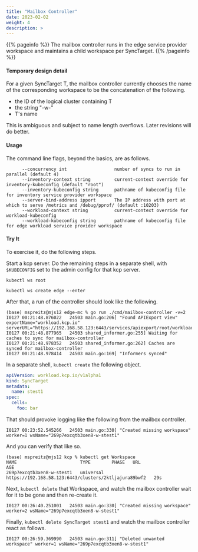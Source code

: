 ```yaml
---
title: "Mailbox Controller"
date: 2023-02-02
weight: 4
description: >
---
```


{{% pageinfo %}}
The mailbox controller runs in the edge service provider workspace and maintains a child workspace per SyncTarget.
{{% /pageinfo %}}


#### Temporary design detail

For a given SyncTarget T, the mailbox controller currently chooses the
name of the corresponding workspace to be the concatenation of the
following.

- the ID of the logical cluster containing T
- the string "-w-"
- T's name

This is ambiguous and subject to name length overflows.  Later
revisions will do better.

#### Usage

The command line flags, beyond the basics, are as follows.

```
      --concurrency int                  number of syncs to run in parallel (default 4)
      --inventory-context string         current-context override for inventory-kubeconfig (default "root")
      --inventory-kubeconfig string      pathname of kubeconfig file for inventory service provider workspace
      --server-bind-address ipport       The IP address with port at which to serve /metrics and /debug/pprof/ (default :10203)
      --workload-context string          current-context override for workload-kubeconfig
      --workload-kubeconfig string       pathname of kubeconfig file for edge workload service provider workspace
```

#### Try It

To exercise it, do the following steps.

Start a kcp server.  Do the remaining steps in a separate shell, with
`$KUBECONFIG` set to the admin config for that kcp server.

`kubectl ws root`

`kubectl ws create edge --enter`

After that, a run of the controller should look like the following.

```shell
(base) mspreitz@mjs12 edge-mc % go run ./cmd/mailbox-controller -v=2
I0127 00:21:48.876022   24503 main.go:206] "Found APIExport view" exportName="workload.kcp.io" serverURL="https://192.168.58.123:6443/services/apiexport/root/workload.kcp.io"
I0127 00:21:48.877965   24503 shared_informer.go:255] Waiting for caches to sync for mailbox-controller
I0127 00:21:48.978352   24503 shared_informer.go:262] Caches are synced for mailbox-controller
I0127 00:21:48.978414   24503 main.go:169] "Informers synced"
```

In a separate shell, `kubectl create` the following object.

```yaml
apiVersion: workload.kcp.io/v1alpha1
kind: SyncTarget
metadata:
  name: stest1
spec:
  cells:
    foo: bar
```

That should provoke logging like the following from the mailbox controller.

```
I0127 00:23:52.545266   24503 main.go:330] "Created missing workspace" worker=1 wsName="269p7excqtb3xen8-w-stest1"
```

And you can verify that like so.

```shell
(base) mspreitz@mjs12 kcp % kubectl get Workspace
NAME                        TYPE        PHASE   URL                                                     AGE
269p7excqtb3xen8-w-stest1   universal           https://192.168.58.123:6443/clusters/2ktljajura89bwf2   29s
```

Next, `kubectl delete` that Workspace, and watch the mailbox
controller wait for it to be gone and then re-create it.

```
I0127 00:26:40.251001   24503 main.go:330] "Created missing workspace" worker=2 wsName="269p7excqtb3xen8-w-stest1"
```

Finally, `kubectl delete SyncTarget stest1` and watch the mailbox
controller react as follows.

```
I0127 00:26:59.369990   24503 main.go:311] "Deleted unwanted workspace" worker=1 wsName="269p7excqtb3xen8-w-stest1"
```
